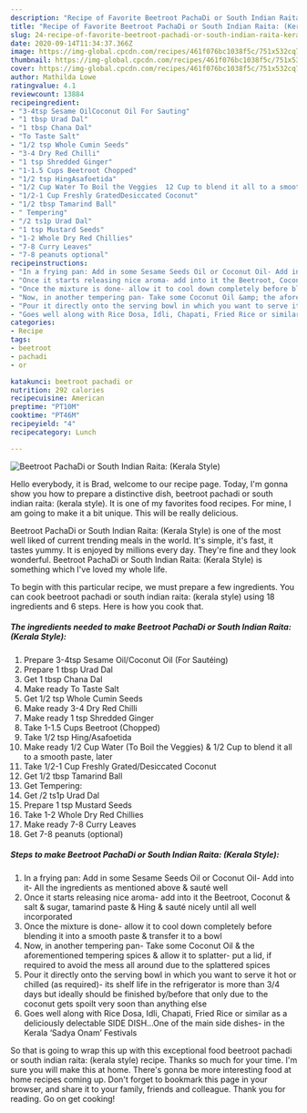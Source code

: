 ```yaml
---
description: "Recipe of Favorite Beetroot PachaDi or South Indian Raita: (Kerala Style)"
title: "Recipe of Favorite Beetroot PachaDi or South Indian Raita: (Kerala Style)"
slug: 24-recipe-of-favorite-beetroot-pachadi-or-south-indian-raita-kerala-style
date: 2020-09-14T11:34:37.366Z
image: https://img-global.cpcdn.com/recipes/461f076bc1038f5c/751x532cq70/beetroot-pachadi-or-south-indian-raita-kerala-style-recipe-main-photo.jpg
thumbnail: https://img-global.cpcdn.com/recipes/461f076bc1038f5c/751x532cq70/beetroot-pachadi-or-south-indian-raita-kerala-style-recipe-main-photo.jpg
cover: https://img-global.cpcdn.com/recipes/461f076bc1038f5c/751x532cq70/beetroot-pachadi-or-south-indian-raita-kerala-style-recipe-main-photo.jpg
author: Mathilda Lowe
ratingvalue: 4.1
reviewcount: 13884
recipeingredient:
- "3-4tsp Sesame OilCoconut Oil For Sauting"
- "1 tbsp Urad Dal"
- "1 tbsp Chana Dal"
- "To Taste Salt"
- "1/2 tsp Whole Cumin Seeds"
- "3-4 Dry Red Chilli"
- "1 tsp Shredded Ginger"
- "1-1.5 Cups Beetroot Chopped"
- "1/2 tsp HingAsafoetida"
- "1/2 Cup Water To Boil the Veggies  12 Cup to blend it all to a smooth paste later"
- "1/2-1 Cup Freshly GratedDesiccated Coconut"
- "1/2 tbsp Tamarind Ball"
- " Tempering"
- "/2 ts1p Urad Dal"
- "1 tsp Mustard Seeds"
- "1-2 Whole Dry Red Chillies"
- "7-8 Curry Leaves"
- "7-8 peanuts optional"
recipeinstructions:
- "In a frying pan: Add in some Sesame Seeds Oil or Coconut Oil- Add into it- All the ingredients as mentioned above &amp; sauté well"
- "Once it starts releasing nice aroma- add into it the Beetroot, Coconut &amp; salt &amp; sugar, tamarind paste &amp; Hing &amp; sauté nicely until all well incorporated"
- "Once the mixture is done- allow it to cool down completely before blending it into a smooth paste &amp; transfer it to a bowl"
- "Now, in another tempering pan- Take some Coconut Oil &amp; the aforementioned tempering spices &amp; allow it to splatter- put a lid, if required to avoid the mess all around due to the splattered spices"
- "Pour it directly onto the serving bowl in which you want to serve it hot or chilled (as required)- its shelf life in the refrigerator is more than 3/4 days but ideally should be finished by/before that only due to the coconut gets spoilt very soon than anything else"
- "Goes well along with Rice Dosa, Idli, Chapati, Fried Rice or similar as a deliciously delectable SIDE DISH...One of the main side dishes- in the Kerala ‘Sadya Onam’ Festivals"
categories:
- Recipe
tags:
- beetroot
- pachadi
- or

katakunci: beetroot pachadi or 
nutrition: 292 calories
recipecuisine: American
preptime: "PT10M"
cooktime: "PT46M"
recipeyield: "4"
recipecategory: Lunch

---
```



![Beetroot PachaDi or South Indian Raita: (Kerala Style)](https://img-global.cpcdn.com/recipes/461f076bc1038f5c/751x532cq70/beetroot-pachadi-or-south-indian-raita-kerala-style-recipe-main-photo.jpg)

Hello everybody, it is Brad, welcome to our recipe page. Today, I'm gonna show you how to prepare a distinctive dish, beetroot pachadi or south indian raita: (kerala style). It is one of my favorites food recipes. For mine, I am going to make it a bit unique. This will be really delicious.



Beetroot PachaDi or South Indian Raita: (Kerala Style) is one of the most well liked of current trending meals in the world. It's simple, it's fast, it tastes yummy. It is enjoyed by millions every day. They're fine and they look wonderful. Beetroot PachaDi or South Indian Raita: (Kerala Style) is something which I've loved my whole life.


To begin with this particular recipe, we must prepare a few ingredients. You can cook beetroot pachadi or south indian raita: (kerala style) using 18 ingredients and 6 steps. Here is how you cook that.

<!--inarticleads1-->

##### The ingredients needed to make Beetroot PachaDi or South Indian Raita: (Kerala Style):

1. Prepare 3-4tsp Sesame Oil/Coconut Oil (For Sautéing)
1. Prepare 1 tbsp Urad Dal
1. Get 1 tbsp Chana Dal
1. Make ready To Taste Salt
1. Get 1/2 tsp Whole Cumin Seeds
1. Make ready 3-4 Dry Red Chilli
1. Make ready 1 tsp Shredded Ginger
1. Take 1-1.5 Cups Beetroot (Chopped)
1. Take 1/2 tsp Hing/Asafoetida
1. Make ready 1/2 Cup Water (To Boil the Veggies) &amp; 1/2 Cup to blend it all to a smooth paste, later
1. Take 1/2-1 Cup Freshly Grated/Desiccated Coconut
1. Get 1/2 tbsp Tamarind Ball
1. Get  Tempering:
1. Get /2 ts1p Urad Dal
1. Prepare 1 tsp Mustard Seeds
1. Take 1-2 Whole Dry Red Chillies
1. Make ready 7-8 Curry Leaves
1. Get 7-8 peanuts (optional)




<!--inarticleads2-->

##### Steps to make Beetroot PachaDi or South Indian Raita: (Kerala Style):

1. In a frying pan: Add in some Sesame Seeds Oil or Coconut Oil- Add into it- All the ingredients as mentioned above &amp; sauté well
1. Once it starts releasing nice aroma- add into it the Beetroot, Coconut &amp; salt &amp; sugar, tamarind paste &amp; Hing &amp; sauté nicely until all well incorporated
1. Once the mixture is done- allow it to cool down completely before blending it into a smooth paste &amp; transfer it to a bowl
1. Now, in another tempering pan- Take some Coconut Oil &amp; the aforementioned tempering spices &amp; allow it to splatter- put a lid, if required to avoid the mess all around due to the splattered spices
1. Pour it directly onto the serving bowl in which you want to serve it hot or chilled (as required)- its shelf life in the refrigerator is more than 3/4 days but ideally should be finished by/before that only due to the coconut gets spoilt very soon than anything else
1. Goes well along with Rice Dosa, Idli, Chapati, Fried Rice or similar as a deliciously delectable SIDE DISH...One of the main side dishes- in the Kerala ‘Sadya Onam’ Festivals




So that is going to wrap this up with this exceptional food beetroot pachadi or south indian raita: (kerala style) recipe. Thanks so much for your time. I'm sure you will make this at home. There's gonna be more interesting food at home recipes coming up. Don't forget to bookmark this page in your browser, and share it to your family, friends and colleague. Thank you for reading. Go on get cooking!
